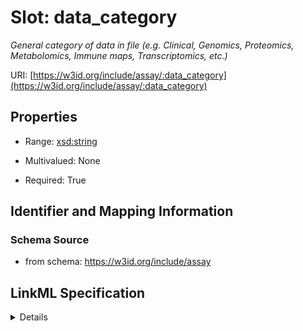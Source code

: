 # Slot: data_category
_General category of data in file (e.g. Clinical, Genomics, Proteomics, Metabolomics, Immune maps, Transcriptomics, etc.)_


URI: [https://w3id.org/include/assay/:data_category](https://w3id.org/include/assay/:data_category)



<!-- no inheritance hierarchy -->




## Properties

* Range: [xsd:string](xsd:string)
* Multivalued: None



* Required: True





## Identifier and Mapping Information







### Schema Source


* from schema: https://w3id.org/include/assay




## LinkML Specification

<details>
```yaml
name: data_category
definition_uri: include:data_category
description: General category of data in file (e.g. Clinical, Genomics, Proteomics,
  Metabolomics, Immune maps, Transcriptomics, etc.)
title: Data Category
from_schema: https://w3id.org/include/assay
rank: 1000
alias: data_category
domain_of:
- DataFile
range: string
required: true

```
</details>